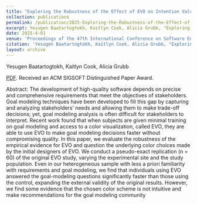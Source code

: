 ```yaml
---
title: "Exploring the Robustness of the Effect of EVO on Intention Valuation through Replication"
collection: publications
permalink: /publication/2025-Exploring-the-Robustness-of-the-Effect-of-EVO-on-Intention-Valuation-through-Replication
excerpt: Yesugen Baatartogtokh, Kaitlyn Cook, Alicia Grubb, "Exploring the Robustness of the Effect of EVO on Intention Valuation through Replication." Proceedings of the 47th International Conference on Software Engineering (ICSE), 2025.
date: 2025-4-01
venue: 'Proceedings of the 47th International Conference on Software Engineering (ICSE 2025)'
citation: 'Yesugen Baatartogtokh, Kaitlyn Cook, Alicia Grubb, "Exploring the Robustness of the Effect of EVO on Intention Valuation through Replication." Proceedings of the 47th International Conference on Software Engineering (ICSE), 2025.'
layout: archive
---
```

Yesugen Baatartogtokh, Kaitlyn Cook, Alicia Grubb

[PDF](https://yesugenb.github.io/icse25-paper.pdf). Received an ACM SIGSOFT Distinguished Paper Award.

Abstract: The development of high-quality software depends on precise and comprehensive requirements that meet the objectives of stakeholders. Goal modeling techniques have been developed to fill this gap by capturing and analyzing stakeholders’ needs and allowing them to make trade-off decisions; yet, goal modeling analysis is often difficult for stakeholders to interpret. Recent work found that when subjects are given minimal training on goal modeling and access to a color visualization, called EVO, they are able to use EVO to make goal modeling decisions faster without compromising quality. In this paper, we evaluate the robustness of the empirical evidence for EVO and question the underlying color choices made by the initial designers of EVO. We conduct a pseudo-exact replication (n = 60) of the original EVO study, varying the experimental site and the study population. Even in our heterogeneous sample with less a priori familiarity with requirements and goal modeling, we find that individuals using EVO answered the goal-modeling questions significantly faster than those using the control, expanding the external validity of the original results. However, we find some evidence that the chosen color scheme is not intuitive and make recommendations for the goal modeling community
